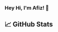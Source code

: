 ### Hey Hi, I'm Afiz! 👋

## &#x1f4c8; GitHub Stats

<!-- <a href="https://github.com/afizsavage/afizsavage">
  <img align="center" src="https://github-readme-stats.vercel.app/api/top-langs/?username=afizsavage&hide=java,html,tex&title_color=ffffff&text_color=c9cacc&icon_color=2bbc8a&bg_color=1d1f21&langs_count=3" />
</a>
<a href="https://github.com/afizsavage/afizsavage">
  <img align="center" src="https://github-readme-stats.vercel.app/api?username=afizsavage&show_icons=true&line_height=27&count_private=true&title_color=ffffff&text_color=c9cacc&icon_color=2bbc8a&bg_color=1d1f21" alt="Afiz's GitHub Stats" />
</a>

<!--
**afizsavage/afizsavage** is a ✨ _special_ ✨ repository because its `README.md` (this file) appears on your GitHub profile.

Here are some ideas to get you started:

- 🔭 I’m currently working on ...
- 🌱 I’m currently learning ...
- 👯 I’m looking to collaborate on ...
- 🤔 I’m looking for help with ...
- 💬 Ask me about ...
- 📫 How to reach me: ...
- 😄 Pronouns: ...
- ⚡ Fun fact: ...
--> 
